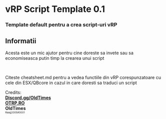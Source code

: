 # vRP Script Template 0.1
### Template default pentru a crea script-uri vRP

## Informatii
<p>Acesta este un mic ajutor pentru cine doreste sa invete sau sa economiseasca putin timp la crearea unui script</p><br/>
<p>Citeste cheatsheet.md pentru a vedea functiile din vRP corespunzatoare cu cele din ESX/QBcore in cazul in care doresti sa traduci un script </p>

Credits: <br/>
<b><a href="https://discord.gg/OldTimes">Discord.gg/OldTimes</a></b><br/>
<b><a href="https://otrp.ro">OTRP.RO</a></b><br/>
<b>OldTimes</b><br/>
<span style="font-size:8px;">Raag2005#0001</span>

